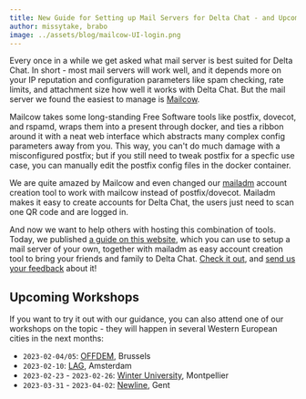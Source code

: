 ```yaml
---
title: New Guide for Setting up Mail Servers for Delta Chat - and Upcoming Workshops!
author: missytake, brabo
image: ../assets/blog/mailcow-UI-login.png
---
```


Every once in a while we get asked what mail server is best suited for Delta
Chat. In short - most mail servers will work well, and it depends more on your
IP reputation and configuration parameters like spam checking, rate limits, and
attachment size how well it works with Delta Chat. But the mail server we found
the easiest to manage is [Mailcow](https://mailcow.email).

Mailcow takes some long-standing Free Software tools like postfix, dovecot, and
rspamd, wraps them into a present through docker, and ties a ribbon around it
with a neat web interface which abstracts many complex config parameters away
from you. This way, you can't do much damage with a misconfigured postfix; but
if you still need to tweak postfix for a specfic use case, you can manually
edit the postfix config files in the docker container.

We are quite amazed by Mailcow and even changed our
[mailadm](https://mailadm.readthedocs.io/) account creation tool to work with
mailcow instead of postfix/dovecot. Mailadm makes it easy to create accounts
for Delta Chat, the users just need to scan one QR code and are logged in.

And now we want to help others with hosting this combination of tools. Today,
we published [a guide on this website](serverguide), which you can use to setup
a mail server of your own, together with mailadm as easy account creation tool
to bring your friends and family to Delta Chat. [Check it out](serverguide),
and [send us your feedback](mailto:mailadm@testrun.org) about it!

## Upcoming Workshops

If you want to try it out with our guidance, you can also attend one of our
workshops on the topic - they will happen in several Western European cities in
the next months:

- `2023-02-04/05`: [OFFDEM](https://ps.zoethical.org/pub/offdem-ozone-cfp), Brussels
- `2023-02-10`: [LAG](https://radar.squat.net/en/event/amsterdam/lag/2023-02-10/lag-social-evening), Amsterdam
- `2023-02-23` - `2023-02-26`: [Winter University](https://pretalx.lebib.org/universit-d-hiver-2022), Montpellier
- `2023-03-31` - `2023-04-02`: [Newline](https://hackerspace.gent/newline/2023/), Gent

